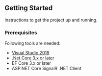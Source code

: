 
## Getting Started
Instructions to get the project up and running.

### Prerequisites
Following tools are needed:

* [Visual Studio 2019](https://visualstudio.microsoft.com/downloads/)
* [.Net Core 3.x or later](https://dotnet.microsoft.com/download/dotnet-core/3.1)
* EF Core 3.x or later
* ASP.NET Core SignalR .NET Client
